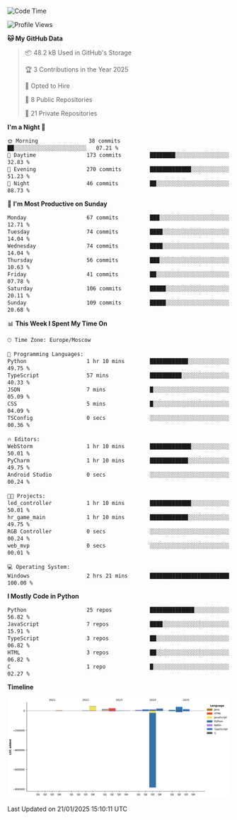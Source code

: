 <!--START_SECTION:waka-->
![Code Time](http://img.shields.io/badge/Code%20Time-586%20hrs%2055%20mins-blue)

![Profile Views](http://img.shields.io/badge/Profile%20Views-3-blue)

**🐱 My GitHub Data** 

> 📦 48.2 kB Used in GitHub's Storage 
 > 
> 🏆 3 Contributions in the Year 2025
 > 
> 💼 Opted to Hire
 > 
> 📜 8 Public Repositories 
 > 
> 🔑 21 Private Repositories 
 > 
**I'm a Night 🦉** 

```text
🌞 Morning                38 commits          ██░░░░░░░░░░░░░░░░░░░░░░░   07.21 % 
🌆 Daytime                173 commits         ████████░░░░░░░░░░░░░░░░░   32.83 % 
🌃 Evening                270 commits         █████████████░░░░░░░░░░░░   51.23 % 
🌙 Night                  46 commits          ██░░░░░░░░░░░░░░░░░░░░░░░   08.73 % 
```
📅 **I'm Most Productive on Sunday** 

```text
Monday                   67 commits          ███░░░░░░░░░░░░░░░░░░░░░░   12.71 % 
Tuesday                  74 commits          ████░░░░░░░░░░░░░░░░░░░░░   14.04 % 
Wednesday                74 commits          ████░░░░░░░░░░░░░░░░░░░░░   14.04 % 
Thursday                 56 commits          ███░░░░░░░░░░░░░░░░░░░░░░   10.63 % 
Friday                   41 commits          ██░░░░░░░░░░░░░░░░░░░░░░░   07.78 % 
Saturday                 106 commits         █████░░░░░░░░░░░░░░░░░░░░   20.11 % 
Sunday                   109 commits         █████░░░░░░░░░░░░░░░░░░░░   20.68 % 
```


📊 **This Week I Spent My Time On** 

```text
🕑︎ Time Zone: Europe/Moscow

💬 Programming Languages: 
Python                   1 hr 10 mins        ████████████░░░░░░░░░░░░░   49.75 % 
TypeScript               57 mins             ██████████░░░░░░░░░░░░░░░   40.33 % 
JSON                     7 mins              █░░░░░░░░░░░░░░░░░░░░░░░░   05.09 % 
CSS                      5 mins              █░░░░░░░░░░░░░░░░░░░░░░░░   04.09 % 
TSConfig                 0 secs              ░░░░░░░░░░░░░░░░░░░░░░░░░   00.36 % 

🔥 Editors: 
WebStorm                 1 hr 10 mins        █████████████░░░░░░░░░░░░   50.01 % 
PyCharm                  1 hr 10 mins        ████████████░░░░░░░░░░░░░   49.75 % 
Android Studio           0 secs              ░░░░░░░░░░░░░░░░░░░░░░░░░   00.24 % 

🐱‍💻 Projects: 
led_controller           1 hr 10 mins        █████████████░░░░░░░░░░░░   50.01 % 
hr_game_main             1 hr 10 mins        ████████████░░░░░░░░░░░░░   49.75 % 
RGB Controller           0 secs              ░░░░░░░░░░░░░░░░░░░░░░░░░   00.24 % 
web_mvp                  0 secs              ░░░░░░░░░░░░░░░░░░░░░░░░░   00.01 % 

💻 Operating System: 
Windows                  2 hrs 21 mins       █████████████████████████   100.00 % 
```

**I Mostly Code in Python** 

```text
Python                   25 repos            ██████████████░░░░░░░░░░░   56.82 % 
JavaScript               7 repos             ████░░░░░░░░░░░░░░░░░░░░░   15.91 % 
TypeScript               3 repos             ██░░░░░░░░░░░░░░░░░░░░░░░   06.82 % 
HTML                     3 repos             ██░░░░░░░░░░░░░░░░░░░░░░░   06.82 % 
C                        1 repo              █░░░░░░░░░░░░░░░░░░░░░░░░   02.27 % 
```



**Timeline**

![Lines of Code chart](https://raw.githubusercontent.com/adlemx/adlemx/main/assets/bar_graph.png)


 Last Updated on 21/01/2025 15:10:11 UTC
<!--END_SECTION:waka-->
